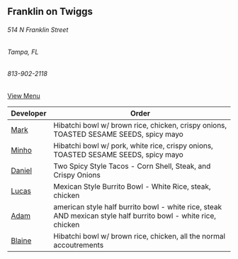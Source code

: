 ## Franklin on Twiggs
###### 514 N Franklin Street
###### Tampa, FL
###### 813-902-2118



[View Menu](https://www.toasttab.com/franklin-on-twiggs-eatery-and-market/v2/online-order#!/order)


Developer     | Order
--------------|---------------------
[Mark](http://github.com/mark-smithtb)              |  Hibatchi bowl w/ brown rice, chicken, crispy onions, TOASTED SESAME SEEDS, spicy mayo
[Minho](https://github.com/minhochoi)               | Hibatchi bowl w/ pork, white rice, crispy onions, TOASTED SESAME SEEDS, spicy mayo
[Daniel](https://github.come/dtartaglia)            | Two Spicy Style Tacos - Corn Shell, Steak, and Crispy Onions
[Lucas](https://github.com/lucasclaude)             | Mexican Style Burrito Bowl - White Rice, steak, chicken
[Adam](https://github.com/ahaubenstock)             | american style half burrito bowl - white rice, steak AND mexican style half burrito bowl - white rice, chicken
[Blaine](https://github.com/blainelawson)           | Hibatchi bowl w/ brown rice, chicken, all the normal accoutrements
